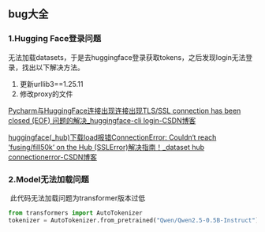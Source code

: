 ## bug大全

### 1.Hugging Face登录问题

无法加载datasets，于是去huggingface登录获取tokens，之后发现login无法登录，找出以下解决方法。

1. 更新urllib3==1.25.11
2. 修改proxy的文件

[Pycharm与HuggingFace连接出现连接出现TLS/SSL connection has been closed (EOF) 问题的解决_huggingface-cli login-CSDN博客](https://blog.csdn.net/qq_59700461/article/details/134124983)

[huggingface(_hub)下载load报错ConnectionError: Couldn‘t reach ‘fusing/fill50k‘ on the Hub (SSLError)解决指南！_dataset hub connectionerror-CSDN博客](https://blog.csdn.net/qq_36525741/article/details/134417772)

### 2.Model无法加载问题

​	此代码无法加载问题为transformer版本过低

~~~~~~python
from transformers import AutoTokenizer
tokenizer = AutoTokenizer.from_pretrained("Qwen/Qwen2.5-0.5B-Instruct")
~~~~~~

